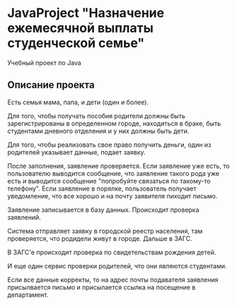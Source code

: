 # JavaProject "Назначение ежемесячной выплаты студенческой семье"
Учебный проект по Java
## Описание проекта
Есть семья мама, папа, и дети (один и более).

Для того, чтобы получать пособия родители должны быть зарегистрированы в определенном городе, находиться в браке, быть студентами дневного отделения и у них должны быть дети.

Для того, чтобы реализовать свое право получить деньги, один из родителей указывает данные, подает заявку.

После заполнения, заявление проверяется.
Если заявление уже есть, то пользователю выводится сообщение, что заявление такого рода уже есть и выводится сообщение "попробуйте связаться по такому-то телефону".
Если заявление в порялке, пользователь получает уведомление, что все хорошо и на почту заявителя пиходит письмо.

Заявление записывается в базу данных. Происходит проверка заявлений.

Система отправляет заявку в городской реестр населения, там проверяется, что родидели живут в городе. Дальше в ЗАГС.

В ЗАГС'е происходит проверка по свидетельствам рождения детей. 

И еще один сервис проверки родителей, что они являются студентами. 

Если все данные корректы, то на адрес почты подавателя заявления присылвается письмо и присылается ссылка на посещение в департамент.
